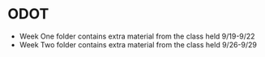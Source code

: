 # ODOT
- Week One folder contains extra material from the class held 9/19-9/22
- Week Two folder contains extra material from the class held 9/26-9/29